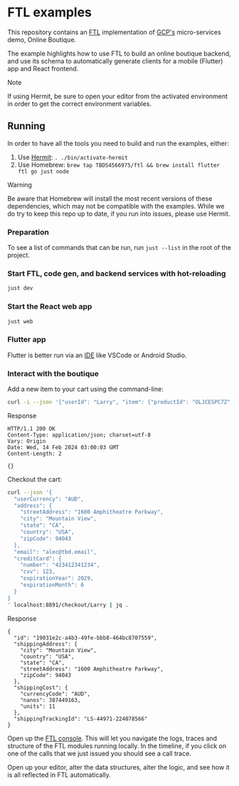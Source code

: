 # FTL examples

This repository contains an [FTL](https://github.com/block/ftl) implementation of
[GCP's](https://github.com/GoogleCloudPlatform/microservices-demo) micro-services demo, Online Boutique.

The example highlights how to use FTL to build an online boutique backend, and use its schema to automatically generate
clients for a mobile (Flutter) app and React
frontend.

> [!NOTE]
> If using Hermit, be sure to open your editor from the activated environment in
> order to get the correct environment variables.

## Running

In order to have all the tools you need to build and run the examples, either:

1. Use [Hermit](https://github.com/cashapp/hermit): `. ./bin/activate-hermit`
2. Use Homebrew: `brew tap TBD54566975/ftl && brew install flutter ftl go just node`

> [!WARNING]
> Be aware that Homebrew will install the most recent versions of these dependencies, which may not be compatible with
> the examples. While we do try to keep this repo up to date, if you run into issues, please use Hermit.

### Preparation

To see a list of commands that can be run, run `just --list` in the root of the
project.

### Start FTL, code gen, and backend services with hot-reloading

```bash
just dev
```

### Start the React web app

```bash
just web
```

### Flutter app

Flutter is better run via an [IDE](https://docs.flutter.dev/get-started/editor?tab=vscode) like VSCode or Android Studio.

### Interact with the boutique

Add a new item to your cart using the command-line:

```bash
curl -i --json '{"userId": "Larry", "item": {"productId": "OLJCESPC7Z", "quantity": 1}}' localhost:8891/cart/add
```

Response

```
HTTP/1.1 200 OK
Content-Type: application/json; charset=utf-8
Vary: Origin
Date: Wed, 14 Feb 2024 03:00:03 GMT
Content-Length: 2

{}
```

Checkout the cart:

```bash
curl --json '{
  "userCurrency": "AUD",
  "address": {
    "streetAddress": "1600 Amphitheatre Parkway",
    "city": "Mountain View",
    "state": "CA",
    "country": "USA",
    "zipCode": 94043
  },
  "email": "alec@tbd.email",
  "creditCard": {
    "number": "423412341234",
    "cvv": 123,
    "expirationYear": 2029,
    "expirationMonth": 6
  }
}
' localhost:8891/checkout/Larry | jq .
```

Response

```
{
  "id": "19031e2c-a4b3-49fe-bbb8-464bc8707559",
  "shippingAddress": {
    "city": "Mountain View",
    "country": "USA",
    "state": "CA",
    "streetAddress": "1600 Amphitheatre Parkway",
    "zipCode": 94043
  },
  "shippingCost": {
    "currencyCode": "AUD",
    "nanos": 387449163,
    "units": 11
  },
  "shippingTrackingId": "LS-44971-224078566"
}
```

Open up the [FTL console](http://localhost:8892). This will let you navigate the
logs, traces and structure of the FTL modules running locally. In the timeline,
if you click on one of the calls that we just issued you should see a call trace.

Open up your editor, alter the data structures, alter the logic, and see how it
is all reflected in FTL automatically.
